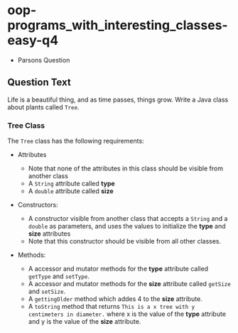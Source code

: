 # oop-programs_with_interesting_classes-easy-q4

- Parsons Question

## Question Text

Life is a beautiful thing, and as time passes, things grow. Write a Java class about plants called `Tree`.

### Tree Class

The `Tree` class has the following requirements:

- Attributes
    - Note that none of the attributes in this class should be visible from another class
    - A `String` attribute called **type**
    - A `double` attribute called **size**

- Constructors:
    - A constructor visible from another class that accepts a `String` and a `double` as parameters, and uses the values
      to initialize the **type** and **size** attributes
    - Note that this constructor should be visible from all other classes.

- Methods:
    - A accessor and mutator methods for the **type** attribute called `getType` and `setType`.
    - A accessor and mutator methods for the **size** attribute called `getSize` and `setSize`.
    - A `gettingOlder` method which addes 4 to the **size** attribute.
    - A `toString` method that returns `This is a x tree with y centimeters in diameter.` where x is the value of the
      **type** attribute and y is the value of the **size** attribute.
